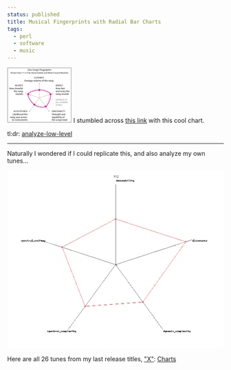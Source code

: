 ```yaml
---                                                                                                                                                                          
status: published
title: Musical Fingerprints with Radial Bar Charts
tags:
  - perl
  - software
  - music
---
```


[![radial-nyt-sm.png](radial-nyt-sm.png)](radial-nyt.png)
I stumbled across [this link](https://www.nytimes.com/2019/04/04/learning/whats-going-on-in-this-graph-april-10-2019.html) with this cool chart.

tl:dr: [analyze-low-level](https://github.com/ology/Music/blob/master/analyze-low-level)

---

Naturally I wondered if I could replicate this, and also analyze my own tunes...

![XYZ](radial/XYZ.png)

Here are all 26 tunes from my last release titles, ["X"](https://www.youtube.com/watch?v=BCrFiwwMC9M&list=OLAK5uy_kR1i35AqGhfZ9fkT2d0lFCMyBOU9auMjc): [Charts](radial/)